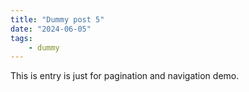 ```yaml
---
title: "Dummy post 5"
date: "2024-06-05"
tags:
    - dummy
---
```


This is entry is just for pagination and navigation demo.